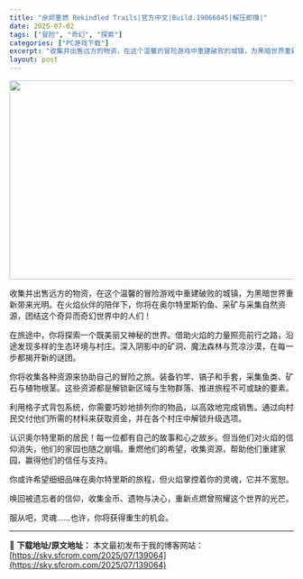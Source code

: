 ```yaml
---
title: "余烬重燃 Rekindled Trails|官方中文|Build.19066045|解压即撸|"
date: 2025-07-02
tags: ["冒险", "奇幻", "探索"]
categories: ["PC游戏下载"]
excerpt: "收集并出售远方的物资，在这个温馨的冒险游戏中重建破败的城镇，为黑暗世界重新带来光明。在火焰伙伴的陪伴下，你将在奥尔特里斯钓鱼、采矿与采集自然资源，团结这个奇异而奇幻世界中的人们！ 在旅途中，你将探索一个既美丽又神秘的世界。借助火焰的力量照亮前行之路，沿途发现多样的生态环境与村庄。深入阴影中的矿洞、魔&hellip;"
layout: post
---
```


<img class="aligncenter size-full wp-image-139065" src="https://sky.sfcrom.com/wp-content/uploads/2025/07/2025070206420615.webp" alt="" width="616" height="353" />

收集并出售远方的物资，在这个温馨的冒险游戏中重建破败的城镇，为黑暗世界重新带来光明。在火焰伙伴的陪伴下，你将在奥尔特里斯钓鱼、采矿与采集自然资源，团结这个奇异而奇幻世界中的人们！

在旅途中，你将探索一个既美丽又神秘的世界。借助火焰的力量照亮前行之路，沿途发现多样的生态环境与村庄。深入阴影中的矿洞、魔法森林与荒凉沙漠，在每一步都揭开新的谜团。

你将收集各种资源来协助自己的冒险之旅。装备钓竿、镐子和手套，采集鱼类、矿石与植物根茎。这些资源都是解锁新区域与生物群落、推进旅程不可或缺的要素。

利用格子式背包系统，你需要巧妙地排列你的物品，以高效地完成销售。通过向村民交付他们所需的材料来获取资金，并在各个村庄中解锁升级选项。

认识奥尔特里斯的居民！每一位都有自己的故事和心之故乡。但当他们对火焰的信仰消失，他们的家园也随之崩塌。重燃他们的希望，收集资源，帮助他们重建家园，赢得他们的信任与支持。

你或许希望细细品味在奥尔特里斯的旅程，但火焰掌控着你的灵魂，它并不宽恕。

唤回被遗忘者的信仰，收集金币、遗物与决心，重新点燃曾照耀这个世界的光芒。

服从吧，灵魂……也许，你将获得重生的机会。

---
📖 **下载地址/原文地址：** 本文最初发布于我的博客网站：[https://sky.sfcrom.com/2025/07/139064](https://sky.sfcrom.com/2025/07/139064)
